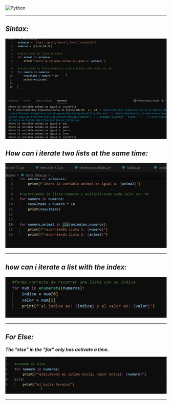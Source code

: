 ![Python](https://encrypted-tbn0.gstatic.com/images?q=tbn:ANd9GcTuvgFYmiGch3e9tzivxe0zoNnhwDlZMl3aSA&usqp=CAU)

---

## ***Sintax:***

<img src="https://github.com/jegomezV/Python-Study/blob/master/-/images/sinta.png?raw=true">


## ***How can i iterate two lists at the same time:***

<img src ="https://github.com/jegomezV/Python-Study/blob/master/-/images/zip.png?raw=true">

---

## ***how can i iterate a list with the index:***

<img src="https://github.com/jegomezV/Python-Study/blob/master/-/images/r_indice.png?raw=true">

---

## ***For Else:***

***The "else" in the "for" only has activate a time.***

<img src="https://github.com/jegomezV/Python-Study/blob/master/-/images/for_else.png?raw=true">

---